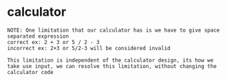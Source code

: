 # calculator

    NOTE: One limitation that our calculator has is we have to give space separated expression
    correct ex: 2 + 3 or 5 / 2 - 3
    incorrect ex: 2+3 or 5/2-3 will be considered invalid
    
    This limitation is independent of the calculator design, its how we take use input, we can resolve this limitation, without changing the calculator code


